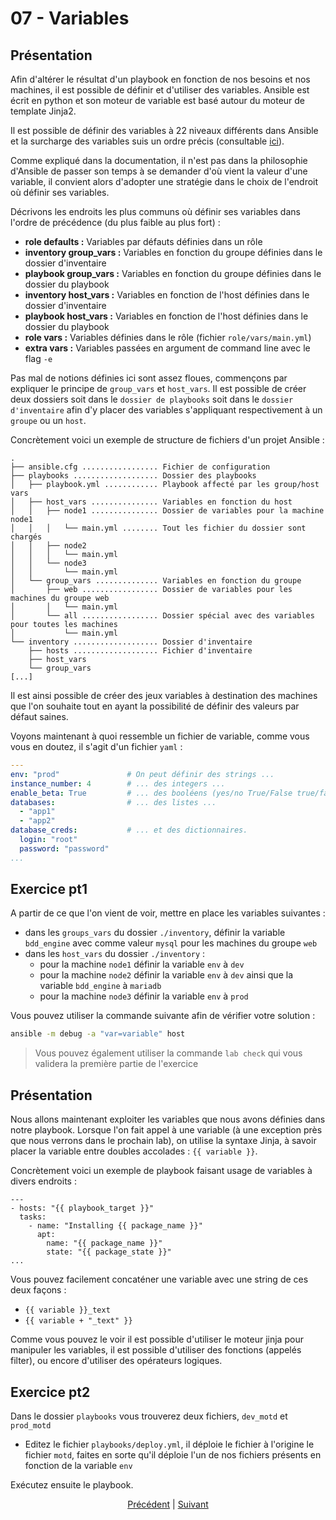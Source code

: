 # 07 - Variables

## Présentation

Afin d'altérer le résultat d'un playbook en fonction de nos besoins et nos machines, il est possible de définir et d'utiliser des variables. Ansible est écrit en python et son moteur de variable est basé autour du moteur de template Jinja2.

Il est possible de définir des variables à 22 niveaux différents dans Ansible et la surcharge des variables suis un ordre précis (consultable [ici](https://docs.ansible.com/ansible/latest/user_guide/playbooks_variables.html#variable-precedence-where-should-i-put-a-variable)).

Comme expliqué dans la documentation, il n'est pas dans la philosophie d'Ansible de passer son temps à se demander d'où vient la valeur d'une variable, il convient alors d'adopter une stratégie dans le choix de l'endroit où définir ses variables.

Décrivons les endroits les plus communs où définir ses variables dans l'ordre de précédence (du plus faible au plus fort) :
  * **role defaults :** Variables par défauts définies dans un rôle
  * **inventory group_vars :** Variables en fonction du groupe définies dans le dossier d'inventaire
  * **playbook group_vars :** Variables en fonction du groupe définies dans le dossier du playbook
  * **inventory host_vars :** Variables en fonction de l'host définies dans le dossier d'inventaire
  * **playbook host_vars :** Variables en fonction de l'host définies dans le dossier du playbook
  * **role vars :** Variables définies dans le rôle (fichier `role/vars/main.yml`)
  * **extra vars :** Variables passées en argument de command line avec le flag `-e`

Pas mal de notions définies ici sont assez floues, commençons par expliquer le principe de `group_vars` et `host_vars`. Il est possible de créer deux dossiers soit dans le `dossier de playbooks` soit dans le `dossier d'inventaire` afin d'y placer des variables s'appliquant respectivement à un `groupe` ou un `host`.

Concrètement voici un exemple de structure de fichiers d'un projet Ansible :
```
.
├── ansible.cfg ................. Fichier de configuration
├── playbooks ................... Dossier des playbooks
│   ├── playbook.yml ............ Playbook affecté par les group/host vars
│   ├── host_vars ............... Variables en fonction du host
│   │   ├── node1 ............... Dossier de variables pour la machine node1
│   │   │   └── main.yml ........ Tout les fichier du dossier sont chargés
│   │   ├── node2
│   │   │   └── main.yml
│   │   └── node3
│   │       └── main.yml
│   └── group_vars .............. Variables en fonction du groupe
│       ├── web ................. Dossier de variables pour les machines du groupe web
│       │   └── main.yml
│       └── all ................. Dossier spécial avec des variables pour toutes les machines
│           └── main.yml
└── inventory ................... Dossier d'inventaire
    ├── hosts ................... Fichier d'inventaire
    ├── host_vars
    └── group_vars
[...]
```

Il est ainsi possible de créer des jeux variables à destination des machines que l'on souhaite tout en ayant la possibilité de définir des valeurs par défaut saines.

Voyons maintenant à quoi ressemble un fichier de variable, comme vous vous en doutez, il s'agit d'un fichier `yaml` :

```yaml
---
env: "prod"               # On peut définir des strings ...
instance_number: 4        # ... des integers ...
enable_beta: True         # ... des booléens (yes/no True/False true/false) ...
databases:                # ... des listes ...
  - "app1"
  - "app2"
database_creds:           # ... et des dictionnaires.
  login: "root"
  password: "password"
...
```

## Exercice pt1

A partir de ce que l'on vient de voir, mettre en place les variables suivantes :
  * dans les `groups_vars` du dossier `./inventory`, définir la variable `bdd_engine` avec comme valeur `mysql` pour les machines du groupe `web`
  * dans les `host_vars` du dossier `./inventory` :
    * pour la machine `node1` définir la variable `env` à `dev`
    * pour la machine `node2` définir la variable `env` à `dev` ainsi que la variable `bdd_engine` à `mariadb`
    * pour la machine `node3` définir la variable `env` à `prod`

Vous pouvez utiliser la commande suivante afin de vérifier votre solution :
```bash
ansible -m debug -a "var=variable" host
```

> Vous pouvez également utiliser la commande `lab check` qui vous validera la première partie de l'exercice

## Présentation

Nous allons maintenant exploiter les variables que nous avons définies dans notre playbook. Lorsque l'on fait appel à une variable (à une exception près que nous verrons dans le prochain lab), on utilise la syntaxe Jinja, à savoir placer la variable entre doubles accolades : `{{ variable }}`.

Concrètement voici un exemple de playbook faisant usage de variables à divers endroits :

```
---
- hosts: "{{ playbook_target }}"
  tasks:
    - name: "Installing {{ package_name }}"
      apt:
        name: "{{ package_name }}"
        state: "{{ package_state }}"
...
```

Vous pouvez facilement concaténer une variable avec une string de ces deux façons :
  * `{{ variable }}_text`
  * `{{ variable + "_text" }}`

Comme vous pouvez le voir il est possible d'utiliser le moteur jinja pour manipuler les variables, il est possible d'utiliser des fonctions (appelés filter), ou encore d'utiliser des opérateurs logiques.

## Exercice pt2

Dans le dossier `playbooks` vous trouverez deux fichiers, `dev_motd` et `prod_motd`
  * Editez le fichier `playbooks/deploy.yml`, il déploie le fichier à l'origine le fichier `motd`, faites en sorte qu'il déploie l'un de nos fichiers présents en fonction de la variable `env`

Exécutez ensuite le playbook.

<div align=center >
  <a href="./06-Playbook.md">Précédent</a> |
  <a href="./08-Conditionals.md">Suivant</a>
</div>
